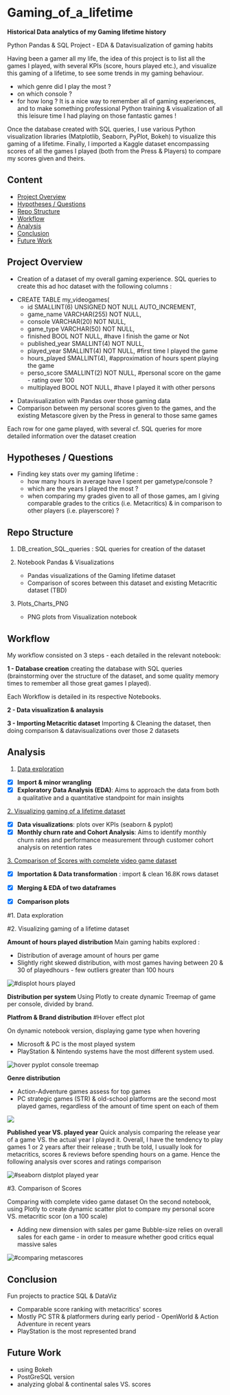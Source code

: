 # Gaming_of_a_lifetime
**Historical Data analytics of my Gaming lifetime history**

Python Pandas &amp; SQL Project - EDA & Datavisualization of gaming habits

Having been a gamer all my life, the idea of this project is to list all the games I played, with several KPIs (score, hours played etc.), and visualize this gaming of a lifetime, to see some trends in my gaming behaviour.
- which genre did I play the most ?
- on which console ?
- for how long ?
It is a nice way to remember all of gaming experiences, and to make something professional Python training & visualization of all this leisure time I had playing on those fantastic games !

Once the database created with SQL queries, I use various Python visualization libraries (Matplotlib, Seaborn, PyPlot, Bokeh) to visualize this gaming of a lifetime.
Finally, I imported a Kaggle dataset encompassing scores of all the games I played (both from the Press & Players) to compare my scores given and theirs.

## Content
- [Project Overview](#project-overview)
- [Hypotheses / Questions](#hypotheses-questions)
- [Repo Structure](#repo-structure)
- [Workflow](#workflow)
- [Analysis](#analysis)
- [Conclusion](#conclusion)
- [Future Work](#future-work)

## Project Overview
- Creation of a dataset of my overall gaming experience.
SQL queries to create this ad hoc dataset with the following columns :

* CREATE TABLE my_videogames(
	* id SMALLINT(6) UNSIGNED NOT NULL AUTO_INCREMENT,
    * game_name VARCHAR(255) NOT NULL,
    * console VARCHAR(20) NOT NULL,
    * game_type VARCHAR(50) NOT NULL,
    * finished BOOL NOT NULL, #have I finish the game or Not
    * published_year SMALLINT(4) NOT NULL,
    * played_year SMALLINT(4) NOT NULL, #first time I played the game
    * hours_played SMALLINT(4), #approximation of hours spent playing the game
    * perso_score SMALLINT(2) NOT NULL, #personal score on the game - rating over 100
    * multiplayed BOOL NOT NULL, #have I played it with other persons

- Datavisualization with Pandas over those gaming data
- Comparison between my personal scores given to the games, and the existing Metascore given by the Press in general to those same games

Each row for one game played, with several
cf. SQL queries for more detailed information over the dataset creation

## Hypotheses / Questions
- Finding key stats over my gaming lifetime : 
    * how many hours in average have I spent per gametype/console ?
    * which are the years I played the most ?
    * when comparing my grades given to all of those games, am I giving comparable grades to the critics (i.e. Metacritics) & in comparison to other players (i.e. playerscore) ?

## Repo Structure
1. DB_creation_SQL_queries : SQL queries for creation of the dataset
2. Notebook Pandas & Visualizations
    * Pandas visualizations of the Gaming lifetime dataset
    * Comparison of scores between this dataset and existing Metacritic dataset (TBD)

3. Plots_Charts_PNG
    * PNG plots from Visualization notebook

## Workflow
My workflow consisted on 3 steps - each detailed in the relevant notebook:

**1 - Database creation**
creating the database with SQL queries (brainstorming over the structure of the dataset, and some quality memory times to remember all those great games I played).

Each Workflow is detailed in its respective Notebooks.

**2 - Data visualization & analaysis**

**3 - Importing Metacritic dataset**
Importing & Cleaning the dataset, then doing comparison & datavisualizations over those 2 datasets

## Analysis
1. [Data exploration](#1.-data-exploration)
- [x] **Import & minor wrangling**
- [x] **Exploratory Data Analysis (EDA)**: Aims to approach the data from both a qualitative and a quantitative standpoint for main insights

[2. Visualizing gaming of a lifetime dataset](#2.-visualizing-gaming-of-a-lifetime-dataset)

- [x]  **Data visualizations**: plots over KPIs (seaborn & pyplot)
- [x] **Monthly churn rate and Cohort Analysis**: Aims to identify monthly churn rates and performance measurement through customer cohort analysis on retention rates

[3. Comparison of Scores with complete video game dataset](#3.-comparison-of-scores)
- [x] **Importation & Data transformation** : import & clean 16.8K rows dataset
- [x] **Merging & EDA of two dataframes**
- [x] **Comparison plots**


#1. Data exploration

#2. Visualizing gaming of a lifetime dataset

**Amount of hours played distribution**
Main gaming habits explored :
- Distribution of average amount of hours per game
- Slightly right skewed distribution, with most games having between 20 & 30 of playedhours - few outliers greater than 100 hours 


<img src="https://raw.githubusercontent.com/Binardino/Gaming_of_a_lifetime/master/Plots_Charts_PNG/distplot_hours_played_all_game.png" alt="#displot hours played"/>


**Distribution per system**
Using Plotly to create dynamic Treemap of game per console, divided by brand.

**Platfrom & Brand distribution**
#Hover effect plot

On dynamic notebook version, displaying game type when hovering 

- Microsoft & PC is the most played system
- PlayStation & Nintendo systems have the most different system used. 

<img src="https://raw.githubusercontent.com/Binardino/Gaming_of_a_lifetime/master/Plots_Charts_PNG/console_distribution.png" alt="hover pyplot console treemap"/>

**Genre distribution**
- Action-Adventure games assess for top games
- PC strategic games (STR) & old-school platforms are the second most played games, regardless of the amount of time spent on each of them
<img src="https://raw.githubusercontent.com/Binardino/Gaming_of_a_lifetime/master/Plots_Charts_PNG/barplot_game_type_rainbow_version.png"/>

**Published year VS. played year**
Quick analysis comparing the release year of a game VS. the actual year I played it.
Overall, I have the tendency to play games 1 or 2 years after their release ; truth be told, I usually look for metacritics, scores & reviews before spending hours on a game.
Hence the following analysis over scores and ratings comparison

<img src="https://raw.githubusercontent.com/Binardino/Gaming_of_a_lifetime/master/Plots_Charts_PNG/distplot_difference_publication.VS.played_year.png" alt="#seaborn distplot played year"/>

#3. Comparison of Scores

Comparing  with complete video game dataset
On the second notebook, using Plotly to create dynamic scatter plot to compare my personal score VS. metacritic scor (on a 100 scale)

- Adding new dimension with sales per game
Bubble-size relies on overall sales for each game - in order to measure whether good critics equal massive sales
<img src="https://raw.githubusercontent.com/Binardino/Gaming_of_a_lifetime/master/Plots_Charts_PNG/Score_comparison_Metascore_VS._Perso_score.png" alt="#comparing metascores"/>


## Conclusion
Fun projects to practice SQL & DataViz
- Comparable score ranking with metacritics' scores 
- Mostly PC STR & platformers during early period - OpenWorld & Action Adventure in recent years
- PlayStation is the most represented brand

## Future Work
- using Bokeh
- PostGreSQL version
- analyzing global & continental sales VS. scores